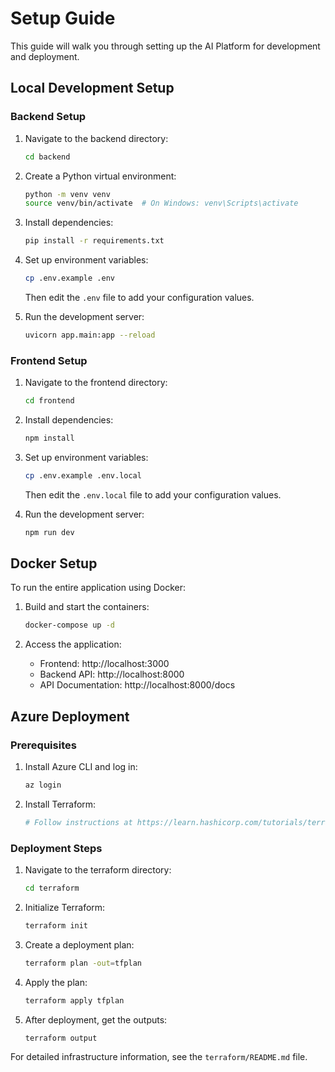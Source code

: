 # Setup Guide

This guide will walk you through setting up the AI Platform for development and deployment.

## Local Development Setup

### Backend Setup

1. Navigate to the backend directory:
   ```bash
   cd backend
   ```

2. Create a Python virtual environment:
   ```bash
   python -m venv venv
   source venv/bin/activate  # On Windows: venv\Scripts\activate
   ```

3. Install dependencies:
   ```bash
   pip install -r requirements.txt
   ```

4. Set up environment variables:
   ```bash
   cp .env.example .env
   ```
   Then edit the `.env` file to add your configuration values.

5. Run the development server:
   ```bash
   uvicorn app.main:app --reload
   ```

### Frontend Setup

1. Navigate to the frontend directory:
   ```bash
   cd frontend
   ```

2. Install dependencies:
   ```bash
   npm install
   ```

3. Set up environment variables:
   ```bash
   cp .env.example .env.local
   ```
   Then edit the `.env.local` file to add your configuration values.

4. Run the development server:
   ```bash
   npm run dev
   ```

## Docker Setup

To run the entire application using Docker:

1. Build and start the containers:
   ```bash
   docker-compose up -d
   ```

2. Access the application:
   - Frontend: http://localhost:3000
   - Backend API: http://localhost:8000
   - API Documentation: http://localhost:8000/docs

## Azure Deployment

### Prerequisites

1. Install Azure CLI and log in:
   ```bash
   az login
   ```

2. Install Terraform:
   ```bash
   # Follow instructions at https://learn.hashicorp.com/tutorials/terraform/install-cli
   ```

### Deployment Steps

1. Navigate to the terraform directory:
   ```bash
   cd terraform
   ```

2. Initialize Terraform:
   ```bash
   terraform init
   ```

3. Create a deployment plan:
   ```bash
   terraform plan -out=tfplan
   ```

4. Apply the plan:
   ```bash
   terraform apply tfplan
   ```

5. After deployment, get the outputs:
   ```bash
   terraform output
   ```

For detailed infrastructure information, see the `terraform/README.md` file. 